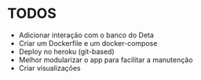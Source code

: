 # TODOS

- Adicionar interação com o banco do Deta
- Criar um Dockerfile e um docker-compose
- Deploy no heroku (git-based)
- Melhor modularizar o app para facilitar a manutenção
- Criar visualizações
